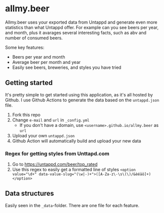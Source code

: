 allmy.beer
==========

Allmy.beer uses your exported data from Untappd and generate even more statistics than what Untappd offer. For example can you see beers per year, and month, plus it avarages several interesting facts, such as abv and number of consumed beers.

Some key features:

* Beers per year and month
* Average beer per month and year
* Easily see beers, breweries, and styles you have tried


## Getting started

It's pretty simple to get started using this application, as it's all hosted by Github. I use Github Actions to generate the data based on the `untappd.json` file.

1. Fork this repo
2. Change `e-mail` and `url` in `_config.yml` 
   * If you don't have a domain, use `<username>.github.io/allmy.beer` as `url`
3. Upload your own `untappd.json`
4. Github Action will automatically build and upload your new data


### Regex for getting styles from Unttapd.com

1. Go to https://untappd.com/beer/top_rated
2. Use this regex to easily get a formatted line of styles
   `<option value="\d+" data-value-slug="(\w|-)+">([A-Za-z\-\s\(\)/&èéäö]+)</option>`


## Data structures

Easily seen in the `_data`-folder. There are one file for each feature.
